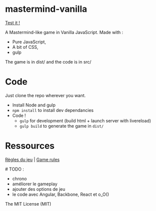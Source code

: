 mastermind-vanilla
==================

[Test it !](http://nickdouille.github.io/mastermind-vanilla/dist)

A Mastermind-like game in Vanilla JavaScript. Made with :

- Pure JavaScript,
- A bit of CSS,
- gulp

The game is in dist/ and the code is in src/

# Code
Just clone the repo wherever you want.

- Install Node and gulp
- `npm install` to install dev dependancies
- Code !
  - `gulp` for development (build html + launch server with livereload)
  - `gulp build` to generate the game in `dist/`


# Ressources
[Règles du jeu](http://fr.wikipedia.org/wiki/Mastermind) | [Game rules](http://en.wikipedia.org/wiki/Mastermind)

# TODO :
- chrono
- améliorer le gameplay
- ajouter des options de jeu
- le code avec Angular, Backbone, React et o_O()

The MIT License (MIT)
